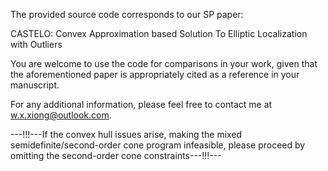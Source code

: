 The provided source code corresponds to our SP paper:

CASTELO: Convex Approximation based Solution To Elliptic Localization with Outliers

You are welcome to use the code for comparisons in your work, given that the aforementioned paper is appropriately cited as a reference in your manuscript.

For any additional information, please feel free to contact me at w.x.xiong@outlook.com.

---!!!---If the convex hull issues arise, making the mixed semidefinite/second-order cone program infeasible, please proceed by omitting the second-order cone constraints---!!!---
